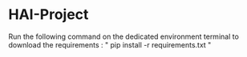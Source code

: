 # HAI-Project

Run the following command on the dedicated environment terminal to download the requirements : 
" pip install -r requirements.txt " 
